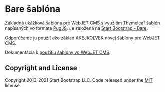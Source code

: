 # Bare šablóna

Základná ukážková šablóna pre WebJET CMS s využitím [Thymeleaf šablón](http://docs.webjetcms.sk/v2022/#/frontend/thymeleaf/README) napísaných vo formáte [PugJS](http://docs.webjetcms.sk/v2022/#/developer/frameworks/pugjs). Je založená na [Start Bootstrap - Bare](https://startbootstrap.com/template/bare/).

Odporúčame ju použiť ako základ AKEJKOĽVEK novej šablóny pre WebJET CMS.

Dokumentácia k [použitiu šablóny vo WebJET CMS](http://docs.webjetcms.sk/v2022/#/frontend/examples/template-bare/README).


## Copyright and License

Copyright 2013-2021 Start Bootstrap LLC. Code released under the [MIT](https://github.com/StartBootstrap/startbootstrap-bare/blob/master/LICENSE) license.
